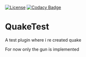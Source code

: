[![License](https://img.shields.io/github/license/Blackoutburst/QuakeTest.svg)](LICENSE)
[![Codacy Badge](https://app.codacy.com/project/badge/Grade/a0e7c7d8e9b44594b5c8469ac6be0f21)](https://www.codacy.com/gh/Blackoutburst/QuakeTest/dashboard?utm_source=github.com&amp;utm_medium=referral&amp;utm_content=Blackoutburst/QuakeTest&amp;utm_campaign=Badge_Grade)
# QuakeTest
A test plugin where i re created quake

For now only the gun is implemented
